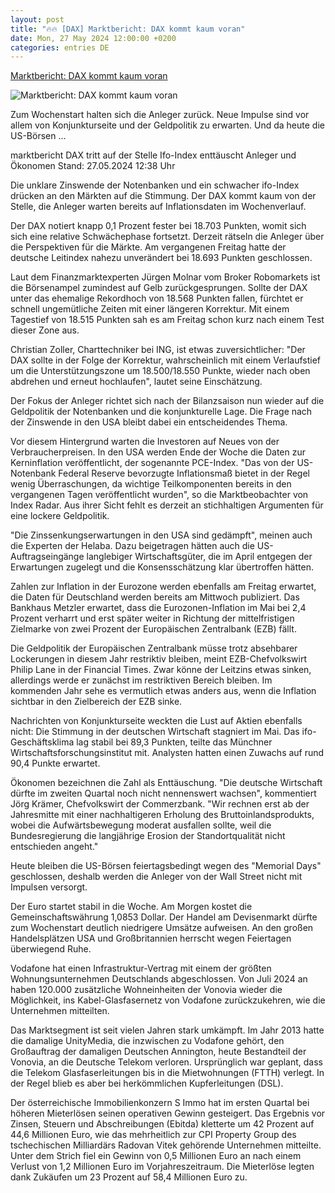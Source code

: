 ```yaml
---
layout: post
title: "🔥🔥 [DAX] Marktbericht: DAX kommt kaum voran"
date: Mon, 27 May 2024 12:00:00 +0200
categories: entries DE
---
```

[Marktbericht: DAX kommt kaum voran](https://www.tagesschau.de/wirtschaft/finanzen/marktberichte/marktbericht-dax-dow-aktien-geldanlage-zinsen-fed-ezb-kurse-100.html)

![Marktbericht: DAX kommt kaum voran](https://images.tagesschau.de/image/88a0965f-f886-411f-9b54-bb7654159dae/AAABjdTG1Pk/AAABjwnlFvA/16x9-1280/boerse-324.jpg)

Zum Wochenstart halten sich die Anleger zurück. Neue Impulse sind vor allem von Konjunkturseite und der Geldpolitik zu erwarten. Und da heute die US-Börsen ...

marktbericht DAX tritt auf der Stelle Ifo-Index enttäuscht Anleger und Ökonomen Stand: 27.05.2024 12:38 Uhr

Die unklare Zinswende der Notenbanken und ein schwacher ifo-Index drücken an den Märkten auf die Stimmung. Der DAX kommt kaum von der Stelle, die Anleger warten bereits auf Inflationsdaten im Wochenverlauf.

Der DAX notiert knapp 0,1 Prozent fester bei 18.703 Punkten, womit sich sich eine relative Schwächephase fortsetzt. Derzeit rätseln die Anleger über die Perspektiven für die Märkte. Am vergangenen Freitag hatte der deutsche Leitindex nahezu unverändert bei 18.693 Punkten geschlossen.

Laut dem Finanzmarktexperten Jürgen Molnar vom Broker Robomarkets ist die Börsenampel zumindest auf Gelb zurückgesprungen. Sollte der DAX unter das ehemalige Rekordhoch von 18.568 Punkten fallen, fürchtet er schnell ungemütliche Zeiten mit einer längeren Korrektur. Mit einem Tagestief von 18.515 Punkten sah es am Freitag schon kurz nach einem Test dieser Zone aus.

Christian Zoller, Charttechniker bei ING, ist etwas zuversichtlicher: "Der DAX sollte in der Folge der Korrektur, wahrscheinlich mit einem Verlaufstief um die Unterstützungszone um 18.500/18.550 Punkte, wieder nach oben abdrehen und erneut hochlaufen", lautet seine Einschätzung.

Der Fokus der Anleger richtet sich nach der Bilanzsaison nun wieder auf die Geldpolitik der Notenbanken und die konjunkturelle Lage. Die Frage nach der Zinswende in den USA bleibt dabei ein entscheidendes Thema.

Vor diesem Hintergrund warten die Investoren auf Neues von der Verbraucherpreisen. In den USA werden Ende der Woche die Daten zur Kerninflation veröffentlicht, der sogenannte PCE-Index. "Das von der US-Notenbank Federal Reserve bevorzugte Inflationsmaß bietet in der Regel wenig Überraschungen, da wichtige Teilkomponenten bereits in den vergangenen Tagen veröffentlicht wurden", so die Marktbeobachter von Index Radar. Aus ihrer Sicht fehlt es derzeit an stichhaltigen Argumenten für eine lockere Geldpolitik.

"Die Zinssenkungserwartungen in den USA sind gedämpft", meinen auch die Experten der Helaba. Dazu beigetragen hätten auch die US-Auftragseingänge langlebiger Wirtschaftsgüter, die im April entgegen der Erwartungen zugelegt und die Konsensschätzung klar übertroffen hätten.

Zahlen zur Inflation in der Eurozone werden ebenfalls am Freitag erwartet, die Daten für Deutschland werden bereits am Mittwoch publiziert. Das Bankhaus Metzler erwartet, dass die Eurozonen-Inflation im Mai bei 2,4 Prozent verharrt und erst später weiter in Richtung der mittelfristigen Zielmarke von zwei Prozent der Europäischen Zentralbank (EZB) fällt.

Die Geldpolitik der Europäischen Zentralbank müsse trotz absehbarer Lockerungen in diesem Jahr restriktiv bleiben, meint EZB-Chefvolkswirt Philip Lane in der Financial Times. Zwar könne der Leitzins etwas sinken, allerdings werde er zunächst im restriktiven Bereich bleiben. Im kommenden Jahr sehe es vermutlich etwas anders aus, wenn die Inflation sichtbar in den Zielbereich der EZB sinke.

Nachrichten von Konjunkturseite weckten die Lust auf Aktien ebenfalls nicht: Die Stimmung in der deutschen Wirtschaft stagniert im Mai. Das ifo-Geschäftsklima lag stabil bei 89,3 Punkten, teilte das Münchner Wirtschaftsforschungsinstitut mit. Analysten hatten einen Zuwachs auf rund 90,4 Punkte erwartet.

Ökonomen bezeichnen die Zahl als Enttäuschung. "Die deutsche Wirtschaft dürfte im zweiten Quartal noch nicht nennenswert wachsen", kommentiert Jörg Krämer, Chefvolkswirt der Commerzbank. "Wir rechnen erst ab der Jahresmitte mit einer nachhaltigeren Erholung des Bruttoinlandsprodukts, wobei die Aufwärtsbewegung moderat ausfallen sollte, weil die Bundesregierung die langjährige Erosion der Standortqualität nicht entschieden angeht."

Heute bleiben die US-Börsen feiertagsbedingt wegen des "Memorial Days" geschlossen, deshalb werden die Anleger von der Wall Street nicht mit Impulsen versorgt.

Der Euro startet stabil in die Woche. Am Morgen kostet die Gemeinschaftswährung 1,0853 Dollar. Der Handel am Devisenmarkt dürfte zum Wochenstart deutlich niedrigere Umsätze aufweisen. An den großen Handelsplätzen USA und Großbritannien herrscht wegen Feiertagen überwiegend Ruhe.

Vodafone hat einen Infrastruktur-Vertrag mit einem der größten Wohnungsunternehmen Deutschlands abgeschlossen. Von Juli 2024 an haben 120.000 zusätzliche Wohneinheiten der Vonovia wieder die Möglichkeit, ins Kabel-Glasfasernetz von Vodafone zurückzukehren, wie die Unternehmen mitteilten.

Das Marktsegment ist seit vielen Jahren stark umkämpft. Im Jahr 2013 hatte die damalige UnityMedia, die inzwischen zu Vodafone gehört, den Großauftrag der damaligen Deutschen Annington, heute Bestandteil der Vonovia, an die Deutsche Telekom verloren. Ursprünglich war geplant, dass die Telekom Glasfaserleitungen bis in die Mietwohnungen (FTTH) verlegt. In der Regel blieb es aber bei herkömmlichen Kupferleitungen (DSL).

Der österreichische Immobilienkonzern S Immo hat im ersten Quartal bei höheren Mieterlösen seinen operativen Gewinn gesteigert. Das Ergebnis vor Zinsen, Steuern und Abschreibungen (Ebitda) kletterte um 42 Prozent auf 44,6 Millionen Euro, wie das mehrheitlich zur CPI Property Group des tschechischen Milliardärs Radovan Vitek gehörende Unternehmen mitteilte. Unter dem Strich fiel ein Gewinn von 0,5 Millionen Euro an nach einem Verlust von 1,2 Millionen Euro im Vorjahreszeitraum. Die Mieterlöse legten dank Zukäufen um 23 Prozent auf 58,4 Millionen Euro zu.

